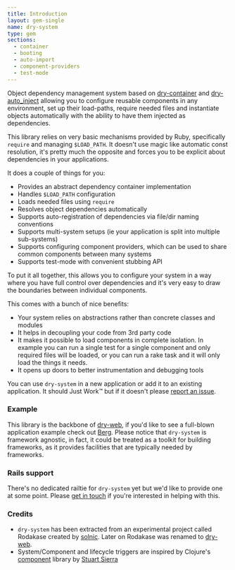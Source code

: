 ```yaml
---
title: Introduction
layout: gem-single
name: dry-system
type: gem
sections:
  - container
  - booting
  - auto-import
  - component-providers
  - test-mode
---
```


Object dependency management system based on [dry-container](/gems/dry-container) and [dry-auto_inject](/gems/dry-auto_inject) allowing you to configure reusable components in any environment, set up their load-paths, require needed files and instantiate objects automatically with the ability to have them injected as dependencies.

This library relies on very basic mechanisms provided by Ruby, specifically `require` and managing `$LOAD_PATH`. It doesn't use magic like automatic const resolution, it's pretty much the opposite and forces you to be explicit about dependencies in your applications.

It does a couple of things for you:

* Provides an abstract dependency container implementation
* Handles `$LOAD_PATH` configuration
* Loads needed files using `require`
* Resolves object dependencies automatically
* Supports auto-registration of dependencies via file/dir naming conventions
* Supports multi-system setups (ie your application is split into multiple sub-systems)
* Supports configuring component providers, which can be used to share common components between many systems
* Supports test-mode with convenient stubbing API

To put it all together, this allows you to configure your system in a way where you have full control over dependencies and it's very easy to draw the boundaries between individual components.

This comes with a bunch of nice benefits:

* Your system relies on abstractions rather than concrete classes and modules
* It helps in decoupling your code from 3rd party code
* It makes it possible to load components in complete isolation. In example you can run a single test for a single component and only required files will be loaded, or you can run a rake task and it will only load the things it needs.
* It opens up doors to better instrumentation and debugging tools

You can use `dry-system` in a new application or add it to an existing application. It should Just Work™ but if it doesn't please [report an issue](https://github.com/dry-rb/dry-system/issues).

### Example

This library is the backbone of [dry-web](https://github.com/dry-rb/dry-web), if you'd like to see a full-blown application example check out [Berg](https://github.com/icelab/berg). Please notice that `dry-system` is framework agnostic, in fact, it could be treated as a toolkit for building frameworks, as it provides facilities that are typically needed by frameworks.

### Rails support

There's no dedicated railtie for `dry-system` yet but we'd like to provide one at some point. Please [get in touch](https://gitter.im/dry-rb/chat) if you're interested in helping with this.

### Credits

* `dry-system` has been extracted from an experimental project called Rodakase created by [solnic](https://github.com/solnic). Later on Rodakase was renamed to [dry-web](https://github.com/dry-rb/dry-web).
* System/Component and lifecycle triggers are inspired by Clojure's [component](https://github.com/stuartsierra/component) library by [Stuart Sierra](https://github.com/stuartsierra)

